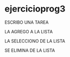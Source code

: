 # ejercicioprog3

ESCRIBO UNA TAREA 


LA AGREGO A LA LISTA 


LA SELECCIONO DE LA LISTA 



SE ELIMINA DE LA LISTA 
